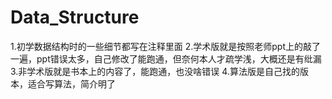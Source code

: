 # Data_Structure
1.初学数据结构时的一些细节都写在注释里面
2.学术版就是按照老师ppt上的敲了一遍，ppt错误太多，自己修改了能跑通，但奈何本人才疏学浅，大概还是有纰漏
3.非学术版就是书本上的内容了，能跑通，也没啥错误
4.算法版是自己找的版本，适合写算法，简介明了
